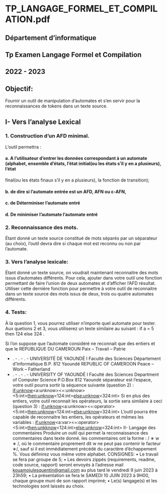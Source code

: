 # TP_LANGAGE_FORMEL_ET_COMPILATION.pdf

   ## Département d’informatique
   ## Tp Examen Langage Formel et Compilation
   ## 2022 - 2023  

## Objectif: 
  Fournir un outil de manipulation d’automates et s’en servir pour la reconnaissances de tokens dans un texte source.
## I- Vers l’analyse Lexical
### 1. Construction d’un AFD minimal. 
L’outil permettra :
#### a. A l’utilisateur d’entrer les données correspondant à un automate (alphabet, ensemble d’états, l’état initial(ou les états s’il y en a plusieurs), l’état
final(ou les états finaux s’il y en a plusieurs), la fonction de transition);
#### b. de dire si l’automate entrée est un AFD, AFN ou ε-AFN,
#### c. de Déterminiser l’automate entré
#### d. De minimiser l’automate l’automate entré
### 2. Reconnaissance des mots.
Étant donné un texte source constitué de mots séparés par un séparateur (au choix), l’outil devra dire si chaque mot est reconnu ou
non par l’automate.
### 3. Vers l’analyse lexicale: 
Étant donné un texte source, on voudrait maintenant
reconnaitre des mots issus d’automates différents. Pour cela, ajouter dans votre outil une fonction permettant de faire l’union de deux automates et d’afficher l’AFD
résultat. Utiliser cette dernière fonction pour permettre à votre outil de reconnaitre
dans un texte source des mots issus de deux, trois ou quatre automates différents.
### 4. Tests:
À la question 1, vous pourrez utiliser n’importe quel automate pour tester.
Aux quetions 2 et 3, vous utiliserez un texte similaire au suivant : if a = 5 then 124
else 324 .


Si l’on suppose que l’automate considéré ne reconnait que des entiers et que le
REPUBLIQUE DU CAMEROUN
Paix – Travail – Patrie
- . - . - . -
UNIVERSITÉ DE YAOUNDÉ I
Faculté des Sciences
Département d'Informatique
B.P. 812 Yaoundé
REPUBLIC OF CAMEROON
Peace – Work – Fatherland
- . - . - . -
UNIVERSITY OF YAOUNDÉ I
Faculté des Sciences
Department of Computer Science
P.O.Box 812 Yaoundé
séparateur est l’espace, votre outil pourra sortir la séquence suivante (question 2) :
 <if:unknow><a:unknow><=:unknow><5:int><then:unknow><124:int><else:unknow><324:int>
Si en plus des entiers, votre outil reconnait les opérateurs, la sortie sera similaire à
ceci (question 3) :
<if:unknow><a:unknow><=:operator><5:int><then:unknow><124:int><else:unknow><324:int>
L’outil pourra être capable de reconnaitre les entiers, les opérateurs et mêmes les
variables :
<if:unknow><a:var><=:operator><5:int><then:unkknow><124:int><else:unknow><324:int>
II- Langage des commentaires
Produire un outil qui permet la reconnaissance des commentaires dans texte
donné. les commentaires ont la forme : / ∗ w ∗ /, où le commentaire proprement
dit w ne peut pas contenir le facteur ∗/, sauf si il est immédiatement précédé du
caractère d’échappement %. Vous définirez vous même votre alphabet.
CONSIGNES:
• Le travail se fera par groupe de 5;
• Les devoirs zippés (requirements, readme, code source, rapport) seront envoyés à l’adresse mail kouamojulesquentin@gmail.com au plus tard le vendredi 9 juin 2023 à 23h59;
• La présentation se fera le SAMEDI 10 JUIN 2023 à 9H00, chaque groupe muni
de son rapport imprimé;
• Le(s) langage(s) et les technologies sont laissés au choix. 
